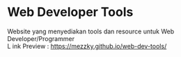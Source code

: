 # Web Developer Tools
Website yang menyediakan tools dan resource untuk Web Developer/Programmer <br>
L ink Preview : https://mezzky.github.io/web-dev-tools/
